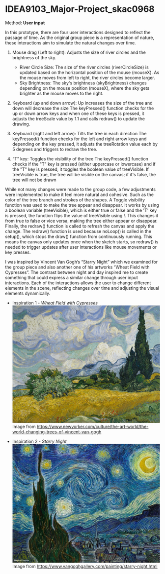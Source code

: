 # IDEA9103_Major-Project_skac0968

Method: **User input**

In this prototype, there are four user interactions designed to reflect the passage of time. As the original group piece is a representation of nature, these interactions aim to simulate the natural changes over time.

1. Mouse drag (Left to right): Adjusts the size of river circles and the brightness of the sky.
    - River Circle Size: The size of the river circles (riverCircleSize) is updated based on the horizontal position of the mouse (mouseX). As the mouse moves from left to right, the river circles become larger.
    - Sky Brightness: The sky's brightness (skyBrightness) changes depending on the mouse position (mouseX), where the sky gets brighter as the mouse moves to the right.

2. Keyboard (up and down arrow): Up increases the size of the tree and down will decrease the size 
    The keyPressed() function checks for the up or down arrow keys and when one of these keys is pressed, it adjusts the treeScale value by 1.1 and calls redraw() to update the drawing.

3. Keyboard (right and left arrow): Tilts the tree in each direction 
    The keyPressed() function checks for the left and right arrow keys and depending on the key pressed, it adjusts the treeRotation value each by 5 degrees and triggers to redraw the tree.

4. “T” key: Toggles the visibility of the tree
    The keyPressed() function checks if the "T" key is pressed (either uppercase or lowercase) and if the "T" key is pressed, it toggles the boolean value of treeVisible. If treeVisible is true, the tree will be visible on the canvas; if it's false, the tree will not be drawn

While not many changes were made to the group code, a few adjustments were implemented to make it feel more natural and cohesive. Such as the color of the tree branch and strokes of the shapes. A Toggle visibility function was used to make the tree appear and disappear. It works by using a boolean variable (treeVisible), which is either true or false and the 'T' key is pressed, the function flips the value of treeVisible using !. This changes it from true to false or vice versa, making the tree either appear or disappear. Finally, the redraw() function is called to refresh the canvas and apply the change. The redraw() function is used because noLoop() is called in the setup(), which stops the draw() function from continuously running. This means the canvas only updates once when the sketch starts, so redraw() is needed to trigger updates after user interactions like mouse movements or key presses.

I was inspired by Vincent Van Gogh’s “Starry Night” which we examined for the group piece and also another one of his artworks “Wheat Field with Cypresses”. The contrast between night and day inspired me to create something that could express a similar change through user input interactions. Each of the interactions allows the user to change different elements in the scene, reflecting changes over time and adjusting the visual elements dynamically.

- Inspiration 1 - *Wheat Field with Cypresses*
![Image1](Images/V.V_Wheat.webp)
    Image from https://www.newyorker.com/culture/the-art-world/the-world-changing-trees-of-vincent-van-gogh 

- Inspiration 2 - *Starry Night*
![Image2](Images/The_Starry_Night.webp)
    Image from https://www.vangoghgallery.com/painting/starry-night.html